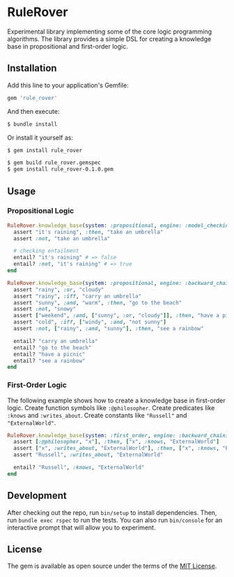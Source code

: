 # RuleRover

Experimental library implementing some of the core logic programming algorithms. The library provides a simple DSL for creating a knowledge base in propositional and first-order logic.

## Installation

Add this line to your application's Gemfile:

```ruby
gem 'rule_rover'
```

And then execute:

```sh
$ bundle install
```

Or install it yourself as:

```sh
$ gem install rule_rover
```

```sh
$ gem build rule_rover.gemspec
$ gem install rule_rover-0.1.0.gem
```

## Usage

### Propositional Logic

```ruby
RuleRover.knowledge_base(system: :propositional, engine: :model_checking) do
  assert "it's raining", :then, "take an umbrella"
  assert :not, "take an umbrella"

  # checking entailment
  entail? "it's raining" # => false
  entail? :not, "it's raining" # => true
end
```

```rb
RuleRover.knowledge_base(system: :propositional, engine: :backward_chaining) do
  assert "rainy", :or, "cloudy"
  assert "rainy", :iff, "carry an umbrella"
  assert "sunny", :and, "warm", :then, "go to the beach"
  assert :not, "snowy"
  assert ["weekend", :and, ["sunny", :or, "cloudy"]], :then, "have a picnic"
  assert "cold", :iff, ["windy", :and, "not sunny"]
  assert :not, ["rainy", :and, "sunny"], :then, "see a rainbow"

  entail? "carry an umbrella"
  entail? "go to the beach"
  entail? "have a picnic"
  entail? "see a rainbow"
end
```

### First-Order Logic

The following example shows how to create a knowledge base in first-order logic. Create function symbols like `:@philosopher`. Create predicates like `:knows` and `:writes_about`. Create constants like `"Russell"` and `"ExternalWorld"`.

```ruby
RuleRover.knowledge_base(system: :first_order, engine: :backward_chaining) do
  assert [:@philosopher, "x"], :then, ["x", :knows, "ExternalWorld"]
  assert ["x", :writes_about, "ExternalWorld"], :then, ["x", :knows, "ExternalWorld"]
  assert "Russell", :writes_about, "ExternalWorld"

  entail? "Russell", :knows, "ExternalWorld"
end
```

## Development

After checking out the repo, run `bin/setup` to install dependencies. Then, run `bundle exec rspec` to run the tests. You can also run `bin/console` for an interactive prompt that will allow you to experiment.

## License

The gem is available as open source under the terms of the [MIT License](https://opensource.org/licenses/MIT).
